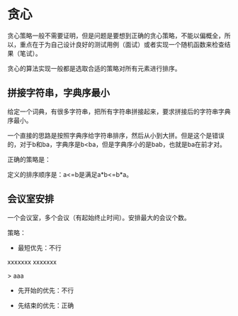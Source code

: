 # 贪心

贪心策略一般不需要证明，但是问题是要想到正确的贪心策略，不能以偏概全，所以，重点在于为自己设计良好的测试用例（面试）或者实现一个随机函数来检查结果（笔试）。

贪心的算法实现一般都是选取合适的策略对所有元素进行排序。

## 拼接字符串，字典序最小

给定一个词典，有很多字符串，把所有字符串拼接起来，要求拼接后的字符串字典序最小。

一个直接的思路是按照字典序给字符串排序，然后从小到大拼。但是这个是错误的，对于b和ba，字典序是b&lt;ba，但是字典序小的是bab，也就是ba在前才对。

正确的策略是：

定义的排序顺序是：a&lt;=b是满足a\*b&lt;=b\*a。

## 会议室安排

一个会议室，多个会议（有起始终止时间）。安排最大的会议个数。

策略：

* 最短优先：不行

xxxxxxx xxxxxxx

&gt;        aaa

* 先开始的优先：不行

* 先结束的优先：正确



